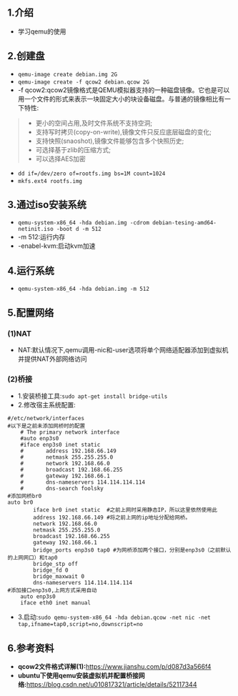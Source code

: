 ## 1.介绍
* 学习qemu的使用

## 2.创建盘
* ```qemu-image create debian.img 2G```
* ```qemu-image create -f qcow2 debian.qcow 2G```
* -f qcow2:qcow2镜像格式是QEMU模拟器支持的一种磁盘镜像。它也是可以用一个文件的形式来表示一块固定大小的块设备磁盘。与普通的镜像相比有一下特性:
> * 更小的空间占用,及时文件系统不支持空洞;
> * 支持写时拷贝(copy-on-write),镜像文件只反应底层磁盘的变化;
> * 支持快照(snaoshot),镜像文件能够包含多个快照历史;
> * 可选择基于zlib的压缩方式;
> * 可以选择AES加密
* ```dd if=/dev/zero of=rootfs.img bs=1M count=1024```
* ```mkfs.ext4 rootfs.img```

## 3.通过iso安装系统
* ```qemu-system-x86_64 -hda debian.img -cdrom debian-tesing-amd64-netinit.iso -boot d -m 512```
* -m 512:运行内存
* -enabel-kvm:启动kvm加速
## 4.运行系统
* ```qemu-system-x86_64 -hda debian.img -m 512```

## 5.配置网络
### (1)NAT
* NAT:默认情况下,qemu调用-nic和-user选项将单个网络适配器添加到虚拟机并提供NAT外部网络访问
### (2)桥接
* 1.安装桥接工具:```sudo apt-get install bridge-utils```
* 2.修改宿主系统配置:
```
#/etc/network/interfaces
#以下是之前未添加网桥时的配置
    # The primary network interface
    #auto enp3s0
    #iface enp3s0 inet static
    #       address 192.168.66.149
    #       netmask 255.255.255.0
    #       network 192.168.66.0
    #       broadcast 192.168.66.255
    #       gateway 192.168.66.1
    #       dns-nameservers 114.114.114.114
    #       dns-search foolsky
#添加网桥br0
auto br0
        iface br0 inet static  #之前上网时采用静态IP，所以这里依然使用此
        address 192.168.66.149 #将之前上网的ip地址分配给网桥。
        network 192.168.66.0
        netmask 255.255.255.0
        broadcast 192.168.66.255
        gateway 192.168.66.1
        bridge_ports enp3s0 tap0 #为网桥添加两个接口，分别是enp3s0（之前默认的上网网口）和tap0
        bridge_stp off
        bridge_fd 0
        bridge_maxwait 0
        dns-nameservers 114.114.114.114
#添加接口enp3s0,上网方式采用自动
    auto enp3s0
    iface eth0 inet manual
```
* 3.启动:```sudo qemu-system-x86_64 -hda debian.qcow -net nic -net tap,ifname=tap0,script=no,downscript=no```

## 6.参考资料
* **qcow2文件格式详解(1):**<https://www.jianshu.com/p/d087d3a566f4>
* **ubuntu下使用qemu安装虚拟机并配置桥接网络:**<https://blog.csdn.net/u010817321/article/details/52117344>
